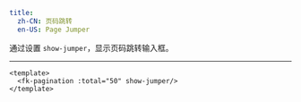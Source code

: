 ```yaml
title:
  zh-CN: 页码跳转
  en-US: Page Jumper
```


通过设置 `show-jumper`，显示页码跳转输入框。

---


```vue { "component": true } 
<template>
  <fk-pagination :total="50" show-jumper/>
</template>
```
